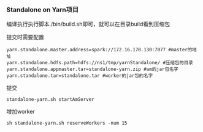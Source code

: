 ### Standalone on Yarn项目

编译执行执行脚本./bin/build.sh即可，就可以在目录build看到压缩包

提交时需要配置
```
yarn.standalone.master.address=spark://172.16.170.130:7077 #master的地址
yarn.standalone.hdfs.path=hdfs://ns1/tmp/yarnStandalone/ #压缩包的目录
yarn.standalone.appmaster.tar=standalone-yarn.zip #am的jar包名字
yarn.standalone.tar=standalone.tar #worker的jar包的名字
```
提交
```
standalone-yarn.sh startAmServer
```

增加worker
```
sh standalone-yarn.sh reserveWorkers -num 15
```
